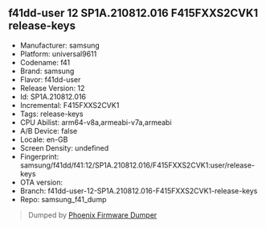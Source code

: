 ## f41dd-user 12 SP1A.210812.016 F415FXXS2CVK1 release-keys
- Manufacturer: samsung
- Platform: universal9611
- Codename: f41
- Brand: samsung
- Flavor: f41dd-user
- Release Version: 12
- Id: SP1A.210812.016
- Incremental: F415FXXS2CVK1
- Tags: release-keys
- CPU Abilist: arm64-v8a,armeabi-v7a,armeabi
- A/B Device: false
- Locale: en-GB
- Screen Density: undefined
- Fingerprint: samsung/f41dd/f41:12/SP1A.210812.016/F415FXXS2CVK1:user/release-keys
- OTA version: 
- Branch: f41dd-user-12-SP1A.210812.016-F415FXXS2CVK1-release-keys
- Repo: samsung_f41_dump


>Dumped by [Phoenix Firmware Dumper](https://github.com/DroidDumps/phoenix_firmware_dumper)

